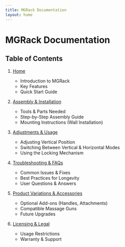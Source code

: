 ```yaml
---
title: MGRack Documentation
layout: home
---
```


# MGRack Documentation

## Table of Contents

1. [Home](content/home.md)
   - Introduction to MGRack
   - Key Features
   - Quick Start Guide

2. [Assembly & Installation](content/assembly.md)
   - Tools & Parts Needed
   - Step-by-Step Assembly Guide
   - Mounting Instructions (Wall Installation)

3. [Adjustments & Usage](content/usage.md)
   - Adjusting Vertical Position
   - Switching Between Vertical & Horizontal Modes
   - Using the Locking Mechanism

4. [Troubleshooting & FAQs](content/troubleshooting.md)
   - Common Issues & Fixes
   - Best Practices for Longevity
   - User Questions & Answers

5. [Product Variations & Accessories](content/variations.md)
   - Optional Add-ons (Handles, Attachments)
   - Compatible Massage Guns
   - Future Upgrades

6. [Licensing & Legal](content/licensing.md)
   - Usage Restrictions
   - Warranty & Support
